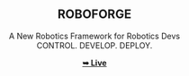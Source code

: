 <div align="center">
    <br />

  <h2 align="center">ROBOFORGE</h2>

  A New Robotics Framework for Robotics Devs <br />CONTROL. DEVELOP. DEPLOY.

  <a href="https://theroboforge.github.io/"><strong>➥ Live </strong></a>

</div>

<br />
